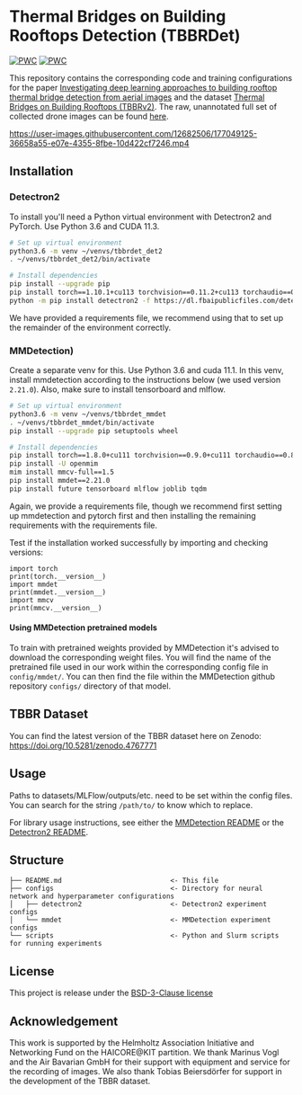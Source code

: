 # Thermal Bridges on Building Rooftops Detection (TBBRDet)

	
[![PWC](https://img.shields.io/endpoint.svg?url=https://paperswithcode.com/badge/deep-learning-approaches-to-building-rooftop/instance-segmentation-on-tbbr)](https://paperswithcode.com/sota/instance-segmentation-on-tbbr?p=deep-learning-approaches-to-building-rooftop)
[![PWC](https://img.shields.io/endpoint.svg?url=https://paperswithcode.com/badge/deep-learning-approaches-to-building-rooftop/object-detection-on-tbbr)](https://paperswithcode.com/sota/object-detection-on-tbbr?p=deep-learning-approaches-to-building-rooftop)

This repository contains the corresponding code and training configurations for the 
paper [Investigating deep learning approaches to building rooftop thermal 
bridge detection from aerial images](https://doi.org/10.1016/j.autcon.2022.104690) and the dataset [Thermal 
Bridges on Building Rooftops (TBBRv2)](https://doi.org/10.5281/zenodo.6517768).
The raw, unannotated full set of collected drone images can be found [here](https://doi.org/10.5281/zenodo.7360996).


https://user-images.githubusercontent.com/12682506/177049125-36658a55-e07e-4355-8fbe-10d422cf7246.mp4



## Installation

### Detectron2

To install you'll need a Python virtual environment with Detectron2 and PyTorch. Use Python 3.6 and CUDA 11.3.
```bash
# Set up virtual environment
python3.6 -m venv ~/venvs/tbbrdet_det2
. ~/venvs/tbbrdet_det2/bin/activate

# Install dependencies
pip install --upgrade pip
pip install torch==1.10.1+cu113 torchvision==0.11.2+cu113 torchaudio==0.10.1+cu113 -f https://download.pytorch.org/whl/torch_stable.html
python -m pip install detectron2 -f https://dl.fbaipublicfiles.com/detectron2/wheels/cu113/torch1.10/index.html
```
We have provided a requirements file, we recommend using that to set up the remainder of the environment correctly.


### MMDetection)

Create a separate venv for this. Use Python 3.6 and cuda 11.1. In this venv, install mmdetection according to the instructions below (we used version `2.21.0`). Also, make sure to install tensorboard and mlflow.
```bash
# Set up virtual environment
python3.6 -m venv ~/venvs/tbbrdet_mmdet
. ~/venvs/tbbrdet_mmdet/bin/activate
pip install --upgrade pip setuptools wheel

# Install dependencies
pip install torch==1.8.0+cu111 torchvision==0.9.0+cu111 torchaudio==0.8.0 -f https://download.pytorch.org/whl/torch_stable.html
pip install -U openmim
mim install mmcv-full==1.5
pip install mmdet==2.21.0
pip install future tensorboard mlflow joblib tqdm
```
Again, we provide a requirements file, though we recommend first setting up mmdetection and pytorch first and then installing the remaining requirements with the requirements file.

Test if the installation worked successfully by importing and checking versions:
```
import torch
print(torch.__version__)
import mmdet
print(mmdet.__version__)
import mmcv
print(mmcv.__version__)
```

#### Using MMDetection pretrained models

To train with pretrained weights provided by MMDetection it's advised to download the corresponding weight files.
You will find the name of the pretrained file used in our work within the corresponding config file in `config/mmdet/`.
You can then find the file within the MMDetection github repository `configs/` directory of that model.

## TBBR Dataset

You can find the latest version of the TBBR dataset here on Zenodo: https://doi.org/10.5281/zenodo.4767771

## Usage

Paths to datasets/MLFlow/outputs/etc. need to be set within the config files. 
You can search for the string `/path/to/` to know which to replace.

For library usage instructions, see either the [MMDetection README](scripts/mmdet/README.md) or the [Detectron2 README](scripts/README.md).


## Structure

```
├── README.md                           <- This file
├── configs                             <- Directory for neural network and hyperparameter configurations
│   ├── detectron2                      <- Detectron2 experiment configs
│   └── mmdet                           <- MMDetection experiment configs
└── scripts                             <- Python and Slurm scripts for running experiments
```

## License

This project is release under the 
[BSD-3-Clause license](https://github.com/Helmholtz-AI-Energy/TBBRDet/blob/main/LICENSE)

## Acknowledgement

This work is supported by the Helmholtz Association Initiative and Networking Fund on the HAICORE@KIT partition.
We thank Marinus Vogl and the Air Bavarian GmbH for their support with equipment and service for the recording of images.
We also thank Tobias Beiersdörfer for support in the development of the TBBR dataset.
